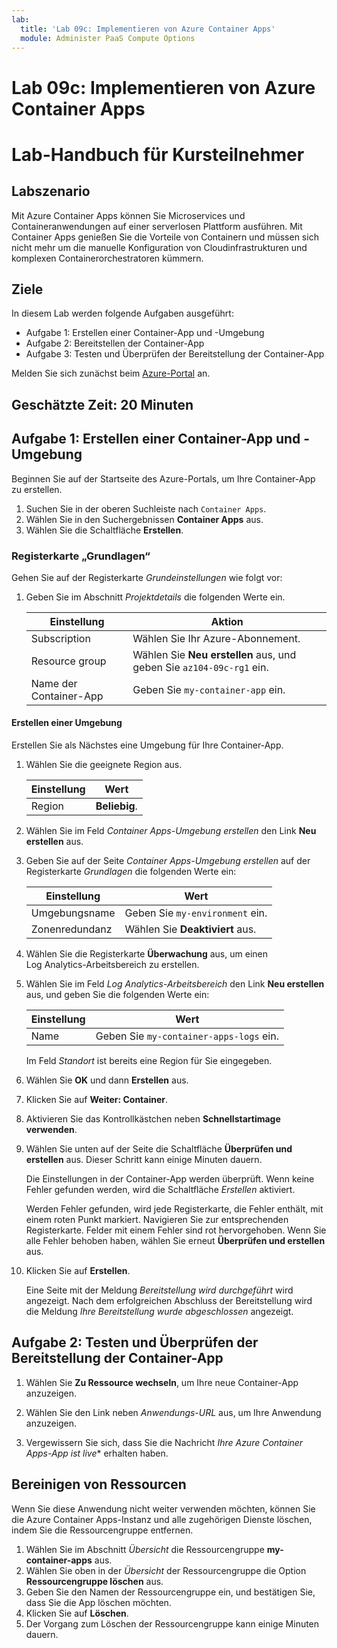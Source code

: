 ```yaml
---
lab:
  title: 'Lab 09c: Implementieren von Azure Container Apps'
  module: Administer PaaS Compute Options
---
```


# Lab 09c: Implementieren von Azure Container Apps
# Lab-Handbuch für Kursteilnehmer

## Labszenario
Mit Azure Container Apps können Sie Microservices und Containeranwendungen auf einer serverlosen Plattform ausführen. Mit Container Apps genießen Sie die Vorteile von Containern und müssen sich nicht mehr um die manuelle Konfiguration von Cloudinfrastrukturen und komplexen Containerorchestratoren kümmern.

## Ziele

In diesem Lab werden folgende Aufgaben ausgeführt:
- Aufgabe 1: Erstellen einer Container-App und -Umgebung
- Aufgabe 2: Bereitstellen der Container-App
- Aufgabe 3: Testen und Überprüfen der Bereitstellung der Container-App

Melden Sie sich zunächst beim [Azure-Portal](https://portal.azure.com) an.

## Geschätzte Zeit: 20 Minuten

## Aufgabe 1: Erstellen einer Container-App und -Umgebung

Beginnen Sie auf der Startseite des Azure-Portals, um Ihre Container-App zu erstellen.

1. Suchen Sie in der oberen Suchleiste nach `Container Apps`.
1. Wählen Sie in den Suchergebnissen **Container Apps** aus.
1. Wählen Sie die Schaltfläche **Erstellen**.

### Registerkarte „Grundlagen“

Gehen Sie auf der Registerkarte *Grundeinstellungen* wie folgt vor:

1. Geben Sie im Abschnitt *Projektdetails* die folgenden Werte ein.

    | Einstellung | Aktion |
    |---|---|
    | Subscription | Wählen Sie Ihr Azure-Abonnement. |
    | Resource group | Wählen Sie **Neu erstellen** aus, und geben Sie `az104-09c-rg1` ein. |
    | Name der Container-App |  Geben Sie `my-container-app` ein. |

#### Erstellen einer Umgebung

Erstellen Sie als Nächstes eine Umgebung für Ihre Container-App.

1. Wählen Sie die geeignete Region aus.

    | Einstellung | Wert |
    |--|--|
    | Region | **Beliebig**. |

1. Wählen Sie im Feld *Container Apps-Umgebung erstellen* den Link **Neu erstellen** aus.
1. Geben Sie auf der Seite *Container Apps-Umgebung erstellen* auf der Registerkarte *Grundlagen* die folgenden Werte ein:

    | Einstellung | Wert |
    |--|--|
    | Umgebungsname | Geben Sie `my-environment` ein. |
    | Zonenredundanz | Wählen Sie **Deaktiviert** aus. |

1. Wählen Sie die Registerkarte **Überwachung** aus, um einen Log Analytics-Arbeitsbereich zu erstellen.
1. Wählen Sie im Feld *Log Analytics-Arbeitsbereich* den Link **Neu erstellen** aus, und geben Sie die folgenden Werte ein:

    | Einstellung | Wert |
    |--|--|
    | Name | Geben Sie `my-container-apps-logs` ein. |
  
    Im Feld *Standort* ist bereits eine Region für Sie eingegeben.

1. Wählen Sie **OK** und dann **Erstellen** aus. 

1. Klicken Sie auf **Weiter: Container**.

1. Aktivieren Sie das Kontrollkästchen neben **Schnellstartimage verwenden**.

1. Wählen Sie unten auf der Seite die Schaltfläche **Überprüfen und erstellen** aus. Dieser Schritt kann einige Minuten dauern. 

    Die Einstellungen in der Container-App werden überprüft. Wenn keine Fehler gefunden werden, wird die Schaltfläche *Erstellen* aktiviert.  

    Werden Fehler gefunden, wird jede Registerkarte, die Fehler enthält, mit einem roten Punkt markiert.  Navigieren Sie zur entsprechenden Registerkarte. Felder mit einem Fehler sind rot hervorgehoben.  Wenn Sie alle Fehler behoben haben, wählen Sie erneut **Überprüfen und erstellen** aus.

1. Klicken Sie auf **Erstellen**.

    Eine Seite mit der Meldung *Bereitstellung wird durchgeführt* wird angezeigt.  Nach dem erfolgreichen Abschluss der Bereitstellung wird die Meldung *Ihre Bereitstellung wurde abgeschlossen* angezeigt.
   
## Aufgabe 2: Testen und Überprüfen der Bereitstellung der Container-App

1. Wählen Sie **Zu Ressource wechseln**, um Ihre neue Container-App anzuzeigen.

1. Wählen Sie den Link neben *Anwendungs-URL* aus, um Ihre Anwendung anzuzeigen.

1. Vergewissern Sie sich, dass Sie die Nachricht *Ihre Azure Container Apps-App ist live** erhalten haben.

## Bereinigen von Ressourcen

Wenn Sie diese Anwendung nicht weiter verwenden möchten, können Sie die Azure Container Apps-Instanz und alle zugehörigen Dienste löschen, indem Sie die Ressourcengruppe entfernen.

1. Wählen Sie im Abschnitt *Übersicht* die Ressourcengruppe **my-container-apps** aus.
1. Wählen Sie oben in der *Übersicht* der Ressourcengruppe die Option **Ressourcengruppe löschen** aus.
1. Geben Sie den Namen der Ressourcengruppe ein, und bestätigen Sie, dass Sie die App löschen möchten. 
1. Klicken Sie auf **Löschen**.
1. Der Vorgang zum Löschen der Ressourcengruppe kann einige Minuten dauern.
